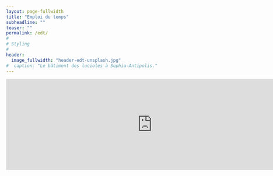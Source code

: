 ```yaml
---
layout: page-fullwidth
title: "Emploi du temps"
subheadline: ""
teaser: ""
permalink: /edt/
#
# Styling
#
header:
  image_fullwidth: "header-edt-unsplash.jpg"
#  caption: "Le bâtiment des lucioles à Sophia-Antipolis."
---
```


<iframe src="https://calendar.google.com/calendar/embed?showTitle=0&amp;showNav=0&amp;showDate=0&amp;showPrint=0&amp;showTabs=0&amp;showCalendars=0&amp;showTz=0&amp;mode=AGENDA&amp;height=350&amp;wkst=2&amp;hl=fr&amp;bgcolor=%23FFFFFF&amp;src=gojhjrssif09rqi5e5omjll5ug%40group.calendar.google.com&amp;color=%2342104A&amp;ctz=Europe%2FParis" style="border-width:0" width="800" height="250" frameborder="0" scrolling="no"></iframe>
